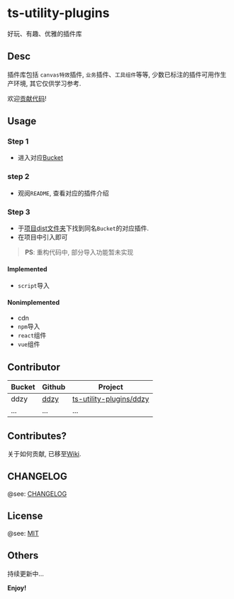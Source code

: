 # ts-utility-plugins

好玩、有趣、优雅的插件库

## Desc

插件库包括 `canvas特效`插件, `业务`插件、`工具组件`等等, 少数已标注的插件可用作生产环境, 其它仅供学习参考.

欢迎[贡献代码](#contributes)!

## Usage

### Step 1

- 进入对应[Bucket](#contributor)

### step 2

- 观阅`README`, 查看对应的插件介绍

### Step 3

- 于[项目dist文件夹](https://github.com/ddzy/ts-utility-plugins/dist)下找到同名`Bucket`的对应插件.
- 在项目中引入即可

> **PS**: 重构代码中, 部分导入功能暂未实现

#### Implemented

- `script`导入

#### Nonimplemented

- cdn
- `npm`导入
- `react`组件
- `vue`组件

## Contributor

| Bucket | Github                            | Project                                                                                    |
| ---- | --------------------------------- | ------------------------------------------------------------------------------------------ |
| ddzy | [ddzy](https://github.com/ddzy) | [ts-utility-plugins/ddzy](https://github.com/ddzy/ts-utility-plugins/tree/master/src/ddzy) |
| ...  | ...                               | ...                                                                                        |

## Contributes?

关于如何贡献, 已移至[Wiki](https://github.com/ddzy/ts-utility-plugins/wiki/%E5%A6%82%E4%BD%95%E8%B4%A1%E7%8C%AE%3F).

## CHANGELOG

@see: [CHANGELOG](./CHANGELOG.md)

## License

@see: [MIT](./LICENSE)

## Others

持续更新中...

**Enjoy!**